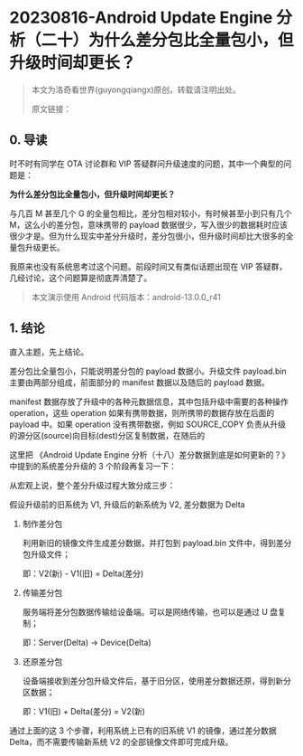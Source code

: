 # 20230816-Android Update Engine 分析（二十）为什么差分包比全量包小，但升级时间却更长？

> 本文为洛奇看世界(guyongqiangx)原创，转载请注明出处。
>
> 原文链接：

## 0. 导读

时不时有同学在 OTA 讨论群和 VIP 答疑群问升级速度的问题，其中一个典型的问题是：

**为什么差分包比全量包小，但升级时间却更长？**



与几百 M 甚至几个 G 的全量包相比，差分包相对较小，有时候甚至小到只有几个 M，这么小的差分包，意味携带的 payload 数据很少，写入很少的数据耗时应该很少才是。但为什么现实中差分升级时，差分包很小，但升级时间却比大很多的全量包升级更长。



我原来也没有系统思考过这个问题。前段时间又有类似话题出现在 VIP 答疑群，几经讨论，这个问题算是彻底弄清楚了。



> 本文演示使用 Android 代码版本：android-13.0.0_r41
>



## 1. 结论

直入主题，先上结论。

差分包比全量包小，只能说明差分包的 payload 数据小。升级文件 payload.bin 主要由两部分组成，前面部分的 manifest 数据以及随后的 payload 数据。

manifest 数据存放了升级中的各种元数据信息，其中包括升级中需要的各种操作 operation，这些 operation 如果有携带数据，则所携带的数据存放在后面的 payload 中。如果 operation 没有携带数据，例如 SOURCE_COPY 负责从升级的源分区(source)向目标(dest)分区复制数据，在随后的



这里把 《Android Update Engine 分析（十八）差分数据到底是如何更新的？》中提到的系统差分升级的 3 个阶段再复习一下：

从宏观上说，整个差分升级过程大致分成三步：

假设升级前的旧系统为 V1, 升级后的新系统为 V2, 差分数据为 Delta

1. 制作差分包

   利用新旧的镜像文件生成差分数据，并打包到 payload.bin 文件中，得到差分包升级文件；

   即：V2(新) - V1(旧) = Delta(差分)

   

2. 传输差分包

   服务端将差分包数据传输给设备端。可以是网络传输，也可以是通过 U 盘复制；

   即：Server(Delta) -> Device(Delta)

   

3. 还原差分包

   设备端接收到差分包升级文件后，基于旧分区，使用差分数据还原，得到新分区数据；

   即：V1(旧) + Delta(差分) = V2(新)



通过上面的这 3 个步骤，利用系统上已有的旧系统 V1 的镜像，通过差分数据 Delta，而不需要传输新系统 V2 的全部镜像文件即可完成升级。
